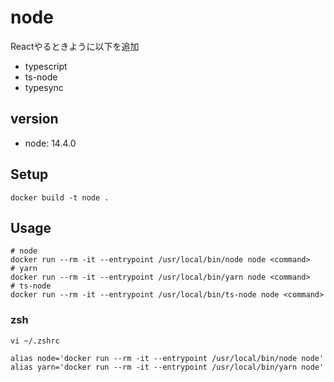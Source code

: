 # node

Reactやるときように以下を追加

- typescript
- ts-node
- typesync

## version

- node: 14.4.0

## Setup

```shell
docker build -t node .
```

## Usage

```shell
# node
docker run --rm -it --entrypoint /usr/local/bin/node node <command>
# yarn
docker run --rm -it --entrypoint /usr/local/bin/yarn node <command>
# ts-node
docker run --rm -it --entrypoint /usr/local/bin/ts-node node <command>
```

### zsh

```
vi ~/.zshrc

alias node='docker run --rm -it --entrypoint /usr/local/bin/node node'
alias yarn='docker run --rm -it --entrypoint /usr/local/bin/yarn node'
```

